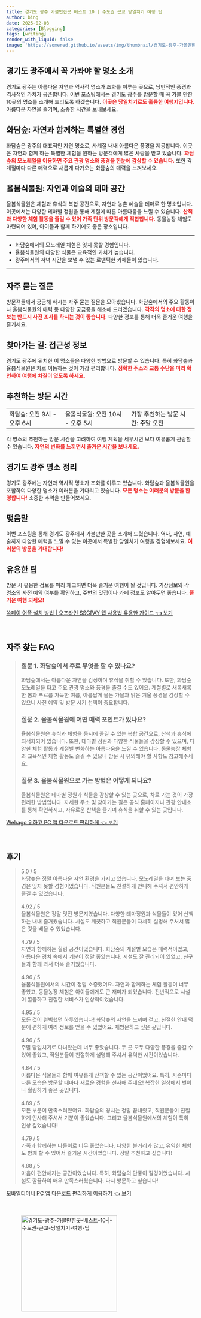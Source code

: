 ```yaml
---
title: 경기도 광주 가볼만한곳 베스트 10 | 수도권 근교 당일치기 여행 팁
author: bing
date: 2025-02-03
categories: [Blogging]
tags: [writing]
render_with_liquid: false
image: 'https://somered.github.io/assets/img/thumbnail/경기도-광주-가볼만한곳-베스트-10-|-수도권-근교-당일치기-여행-팁.webp'
---
```



<h2 id='경기도광주_명소소개'>경기도 광주에서 꼭 가봐야 할 명소 소개</h2>

<p>경기도 광주는 아름다운 자연과 역사적 명소가 조화를 이루는 곳으로, 낭만적인 풍경과 역사적인 가치가 공존합니다. 이번 포스팅에서는 경기도 광주를 방문할 때 꼭 가볼 만한 10곳의 명소를 소개해 드리도록 하겠습니다.  <b><span style="color: #ee2323;">이곳은 당일치기로도 훌륭한 여행지입니다.</span></b> 아름다운 자연을 즐기며, 소중한 시간을 보내보세요.</p>

<h2 id='화담숲'>화담숲: 자연과 함께하는 특별한 경험</h2>

<p>화담숲은 광주의 대표적인 자연 명소로, 사계절 내내 아름다운 풍경을 제공합니다. 이곳은 자연과 함께 하는 특별한 체험을 원하는 방문객에게 많은 사랑을 받고 있습니다. <b><span style="color: #ee2323;">화담숲의 모노레일을 이용하면 주요 관광 명소와 풍경을 한눈에 감상할 수 있습니다.</span></b> 또한 각 계절마다 다른 매력으로 새롭게 다가오는 화담숲의 매력을 느껴보세요.</p>

<h2 id='율봄식물원'>율봄식물원: 자연과 예술의 테마 공간</h2>

<p>율봄식물원은 체험과 휴식의 복합 공간으로, 자연과 농촌 예술을 테마로 한 명소입니다. 이곳에서는 다양한 테마별 정원을 통해 계절에 따른 아름다움을 느낄 수 있습니다. <b><span style="color: #ee2323;">산책과 다양한 체험 활동을 즐길 수 있어 가족 단위 방문객에게 적합합니다.</span></b> 동물농장 체험도 마련되어 있어, 아이들과 함께 하기에도 좋은 장소입니다.</p>

<hr />

<ul>
    <li>화담숲에서의 모노레일 체험은 잊지 못할 경험입니다.</li>
    <li>율봄식물원의 다양한 식물은 교육적인 가치가 높습니다.</li>
    <li>광주에서의 저녁 시간을 보낼 수 있는 로맨틱한 카페들이 있습니다.</li>
</ul>

<hr />

<h2 id='자주묻는질문'>자주 묻는 질문</h2>

<p>방문객들께서 궁금해 하시는 자주 묻는 질문을 모아봤습니다. 화담숲에서의 주요 활동이나 율봄식물원의 매력 등 다양한 궁금증을 해소해 드리겠습니다. <b><span style="color: #ee2323;">각각의 명소에 대한 정보는 반드시 사전 조사를 하시는 것이 좋습니다.</span></b> 다양한 정보를 통해 더욱 즐거운 여행을 즐기세요.</p>

<h2 id='찾아가는길'>찾아가는 길: 접근성 정보</h2>

<p>경기도 광주에 위치한 이 명소들은 다양한 방법으로 방문할 수 있습니다. 특히 화담숲과 율봄식물원은 차로 이동하는 것이 가장 편리합니다. <b><span style="color: #ee2323;">정확한 주소와 교통 수단을 미리 확인하여 여행에 차질이 없도록 하세요.</span></b></p>

<h2 id='추천하는방문시간'>추천하는 방문 시간</h2>

<table>
    <tr>
        <td>화담숲: 오전 9시 - 오후 6시</td>
        <td>율봄식물원: 오전 10시 - 오후 5시</td>
        <td>가장 추천하는 방문 시간: 주말 오전</td>
    </tr>
</table>

<p>각 명소의 추천하는 방문 시간을 고려하여 여행 계획을 세우시면 보다 여유롭게 관람할 수 있습니다. <b><span style="color: #ee2323;">자연의 변화를 느끼면서 즐거운 시간을 보내세요.</span></b></p>

<h2 id='명소정리'>경기도 광주 명소 정리</h2>

<p>경기도 광주에는 자연과 역사적 명소가 조화를 이루고 있습니다. 화담숲과 율봄식물원을 포함하여 다양한 명소가 여러분을 기다리고 있습니다. <b><span style="color: #ee2323;">모든 명소는 여러분의 방문을 환영합니다!</span></b> 소중한 추억을 만들어보세요.</p>

<h2 id='맺음말'>맺음말</h2>

<p>이번 포스팅을 통해 경기도 광주에서 가볼만한 곳을 소개해 드렸습니다. 역사, 자연, 예술까지 다양한 매력을 느낄 수 있는 이곳에서 특별한 당일치기 여행을 경험해보세요. <b><span style="color: #ee2323;">여러분의 방문을 기대합니다!</span></b></p>

<h2 id='유용한정보'>유용한 팁</h2>

<p>방문 시 유용한 정보를 미리 체크하면 더욱 즐거운 여행이 될 것입니다. 기상정보와 각 명소의 사전 예약 여부를 확인하고, 주변의 맛집이나 카페 정보도 알아두면 좋습니다. <b><span style="color: #ee2323;">즐거운 여행 되세요!</span></b></p>


<p><a class="click-button" title="쓱페이 어플 설치 방법 | 오프라인 SSGPAY 앱 사용법 유용한 가이드" href="https://somered.github.io/posts/%EC%93%B1%ED%8E%98%EC%9D%B4-%EC%96%B4%ED%94%8C-%EC%84%A4%EC%B9%98-%EB%B0%A9%EB%B2%95-%EC%98%A4%ED%94%84%EB%9D%BC%EC%9D%B8-SSGPAY-%EC%95%B1-%EC%82%AC%EC%9A%A9%EB%B2%95-%EC%9C%A0%EC%9A%A9%ED%95%9C-%EA%B0%80%EC%9D%B4%EB%93%9C/" rel="dofollow">쓱페이 어플 설치 방법 | 오프라인 SSGPAY 앱 사용법 유용한 가이드 👈 보기</a></p><br>
<h2 id='자주_찾는_FAQ'>자주 찾는 FAQ</h2>
<div itemscope="" itemtype="https://schema.org/FAQPage"> 
<blockquote> 
<div itemscope="" itemprop="mainEntity" itemtype="https://schema.org/Question"> 
<h3 itemprop="name">질문 1. 화담숲에서 주로 무엇을 할 수 있나요?</h3> 
<div itemscope="" itemprop="acceptedAnswer" itemtype="https://schema.org/Answer"> 
<span itemprop="text"> 
<p>화담숲에서는 아름다운 자연을 감상하며 휴식을 취할 수 있습니다. 또한, 화담숲 모노레일을 타고 주요 관광 명소와 풍경을 즐길 수도 있어요. 계절별로 새록새록한 봄과 푸르름 가득한 여름, 아름답게 물든 가을과 맑은 겨울 풍경을 감상할 수 있으니 사전 예약 및 방문 시기 선택이 중요합니다.</p> 
</span> 
</div> 
</div> 

<div itemscope="" itemprop="mainEntity" itemtype="https://schema.org/Question"> 
<h3 itemprop="name">질문 2. 율봄식물원에 어떤 매력 포인트가 있나요?</h3> 
<div itemscope="" itemprop="acceptedAnswer" itemtype="https://schema.org/Answer"> 
<span itemprop="text"> 
<p>율봄식물원은 휴식과 체험을 동시에 즐길 수 있는 복합 공간으로, 산책과 휴식에 최적화되어 있습니다. 또한, 테마별 정원과 다양한 식물들을 감상할 수 있으며, 다양한 체험 활동과 계절별 변화하는 아름다움을 느낄 수 있습니다. 동물농장 체험과 교육적인 체험 활동도 즐길 수 있으니 방문 시 유의해야 할 사항도 참고해주세요.</p> 
</span> 
</div> 
</div> 

<div itemscope="" itemprop="mainEntity" itemtype="https://schema.org/Question"> 
<h3 itemprop="name">질문 3. 율봄식물원으로 가는 방법은 어떻게 되나요?</h3> 
<div itemscope="" itemprop="acceptedAnswer" itemtype="https://schema.org/Answer"> 
<span itemprop="text"> 
<p>율봄식물원은 테마별 정원과 식물을 감상할 수 있는 곳으로, 차로 가는 것이 가장 편리한 방법입니다. 자세한 주소 및 찾아가는 길은 공식 홈페이지나 관광 안내소를 통해 확인하시고, 자유로운 산책을 즐기며 휴식을 취할 수 있는 곳입니다.</p> 
</span> 
</div> 
</div> 
</blockquote> 
</div>
<p><a class="click-button" title="Wehago 위하고 PC 앱 다운로드 편리하게" href="https://somered.github.io/posts/Wehago-%EC%9C%84%ED%95%98%EA%B3%A0-PC-%EC%95%B1-%EB%8B%A4%EC%9A%B4%EB%A1%9C%EB%93%9C-%ED%8E%B8%EB%A6%AC%ED%95%98%EA%B2%8C/" rel="dofollow">Wehago 위하고 PC 앱 다운로드 편리하게 👈 보기</a></p><br>
<h2 id='후기'>후기</h2>
<div itemscope itemtype="https://schema.org/Product">
  <blockquote>
  <div itemprop="review" itemscope itemtype="https://schema.org/Review">
      <div itemprop="reviewRating" itemscope itemtype="https://schema.org/Rating"> <span itemprop="ratingValue">5.0</span> / <span itemprop="bestRating">5</span> </div>
      <span itemprop="reviewBody">화담숲은 정말 아름다운 자연 환경을 가지고 있습니다. 모노레일을 타며 보는 풍경은 잊지 못할 경험이었습니다. 직원분들도 친절하게 안내해 주셔서 편안하게 즐길 수 있었습니다.</span>
  </div>
  <br>
  <div itemprop="review" itemscope itemtype="https://schema.org/Review">
      <div itemprop="reviewRating" itemscope itemtype="https://schema.org/Rating"> <span itemprop="ratingValue">4.92</span> / <span itemprop="bestRating">5</span> </div>
      <span itemprop="reviewBody">율봄식물원은 정말 멋진 방문지였습니다. 다양한 테마정원과 식물들이 있어 산책하는 내내 즐거웠습니다. 시설도 깨끗하고 직원분들이 자세히 설명해 주셔서 많은 것을 배울 수 있었습니다.</span>
  </div>
  <br>
  <div itemprop="review" itemscope itemtype="https://schema.org/Review">
      <div itemprop="reviewRating" itemscope itemtype="https://schema.org/Rating"> <span itemprop="ratingValue">4.79</span> / <span itemprop="bestRating">5</span> </div>
      <span itemprop="reviewBody">자연과 함께하는 힐링 공간이었습니다. 화담숲의 계절별 모습은 매력적이었고, 아름다운 경치 속에서 기분이 정말 좋았습니다. 시설도 잘 관리되어 있었고, 친구들과 함께 와서 더욱 즐거웠습니다.</span>
  </div>
  <br>
  <div itemprop="review" itemscope itemtype="https://schema.org/Review">
      <div itemprop="reviewRating" itemscope itemtype="https://schema.org/Rating"> <span itemprop="ratingValue">4.96</span> / <span itemprop="bestRating">5</span> </div>
      <span itemprop="reviewBody">율봄식물원에서의 시간이 정말 소중했어요. 자연과 함께하는 체험 활동이 너무 좋았고, 동물농장 체험은 아이들에게도 큰 재미가 되었습니다. 전반적으로 시설이 깔끔하고 친절한 서비스가 인상적이었습니다.</span>
  </div>
  <br>
  <div itemprop="review" itemscope itemtype="https://schema.org/Review">
      <div itemprop="reviewRating" itemscope itemtype="https://schema.org/Rating"> <span itemprop="ratingValue">4.95</span> / <span itemprop="bestRating">5</span> </div>
      <span itemprop="reviewBody">모든 것이 완벽했던 하루였습니다! 화담숲의 자연을 느끼며 걷고, 친절한 안내 덕분에 편하게 여러 정보를 얻을 수 있었어요. 재방문하고 싶은 곳입니다.</span>
  </div>
  <br>
  <div itemprop="review" itemscope itemtype="https://schema.org/Review">
      <div itemprop="reviewRating" itemscope itemtype="https://schema.org/Rating"> <span itemprop="ratingValue">4.96</span> / <span itemprop="bestRating">5</span> </div>
      <span itemprop="reviewBody">주말 당일치기로 다녀왔는데 너무 좋았습니다. 두 곳 모두 다양한 풍경을 즐길 수 있어 좋았고, 직원분들이 친절하게 설명해 주셔서 유익한 시간이었습니다.</span>
  </div>
  <br>
  <div itemprop="review" itemscope itemtype="https://schema.org/Review">
      <div itemprop="reviewRating" itemscope itemtype="https://schema.org/Rating"> <span itemprop="ratingValue">4.84</span> / <span itemprop="bestRating">5</span> </div>
      <span itemprop="reviewBody">아름다운 식물들과 함께 여유롭게 산책할 수 있는 공간이었어요. 특히, 시즌마다 다른 모습은 방문할 때마다 새로운 경험을 선사해 주네요! 복잡한 일상에서 벗어나 힐링하기 좋은 곳입니다.</span>
  </div>
  <br>
  <div itemprop="review" itemscope itemtype="https://schema.org/Review">
      <div itemprop="reviewRating" itemscope itemtype="https://schema.org/Rating"> <span itemprop="ratingValue">4.89</span> / <span itemprop="bestRating">5</span> </div>
      <span itemprop="reviewBody">모든 부분이 만족스러웠어요. 화담숲의 경치는 정말 끝내줬고, 직원분들이 친절하게 인사해 주셔서 기분이 좋았습니다. 그리고 율봄식물원에서의 체험이 특히 인상 깊었습니다!</span>
  </div>
  <br>
  <div itemprop="review" itemscope itemtype="https://schema.org/Review">
      <div itemprop="reviewRating" itemscope itemtype="https://schema.org/Rating"> <span itemprop="ratingValue">4.79</span> / <span itemprop="bestRating">5</span> </div>
      <span itemprop="reviewBody">가족과 함께하는 나들이로 너무 좋았습니다. 다양한 볼거리가 많고, 유익한 체험도 함께 할 수 있어서 즐거운 시간이었습니다. 정말 추천하고 싶습니다!</span>
  </div>
  <br>
  <div itemprop="review" itemscope itemtype="https://schema.org/Review">
      <div itemprop="reviewRating" itemscope itemtype="https://schema.org/Rating"> <span itemprop="ratingValue">4.88</span> / <span itemprop="bestRating">5</span> </div>
      <span itemprop="reviewBody">마음이 편안해지는 공간이었습니다. 특히, 화담숲의 단풍이 절경이었습니다. 시설도 깔끔하여 매우 만족스러웠습니다. 다시 방문하고 싶습니다!</span>
  </div>
  </blockquote>
</div>
<p><a class="click-button" title="모바일티머니 PC 앱 다운로드 편리하게 이용하기" href="https://somered.github.io/posts/%EB%AA%A8%EB%B0%94%EC%9D%BC%ED%8B%B0%EB%A8%B8%EB%8B%88-PC-%EC%95%B1-%EB%8B%A4%EC%9A%B4%EB%A1%9C%EB%93%9C-%ED%8E%B8%EB%A6%AC%ED%95%98%EA%B2%8C-%EC%9D%B4%EC%9A%A9%ED%95%98%EA%B8%B0/" rel="dofollow">모바일티머니 PC 앱 다운로드 편리하게 이용하기 👈 보기</a></p><br>
<figure class="image"><img src="https://somered.github.io/assets/img/thumbnail/경기도-광주-가볼만한곳-베스트-10-|-수도권-근교-당일치기-여행-팁.webp" alt="경기도-광주-가볼만한곳-베스트-10-|-수도권-근교-당일치기-여행-팁" width="256" height="256"></figure>
